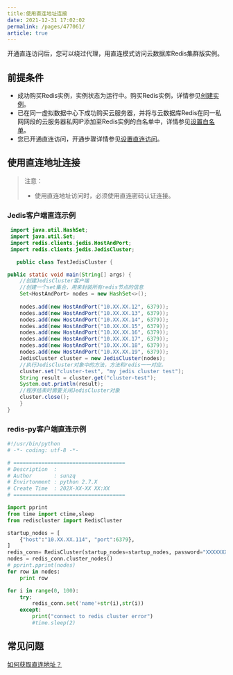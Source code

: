 ```yaml
---
title:使用直连地址连接
date: 2021-12-31 17:02:02
permalink: /pages/477061/
article: true
---
```


开通直连访问后，您可以绕过代理，用直连模式访问云数据库Redis集群版实例。

## 前提条件

- 成功购买Redis实例，实例状态为运行中。购买Redis实例，详情参见[创建实例](./../../04.快速入门/00.创建Redis实例.md)。
- 已在同一虚拟数据中心下成功购买云服务器，并将与云数据库Redis在同一私网网段的云服务器私网IP添加至Redis实例的白名单中，详情参见[设置白名单](./../../04.快速入门/01.设置白名单.md)。
- 您已开通直连访问，开通步骤详情参见[设置直连访问](./../../05.操作指南/02.管理实例/01.设置直连访问.md)。

## 使用直连地址连接

> 注意：
>
> - 使用直连地址访问时，必须使用直连密码认证连接。

### Jedis客户端直连示例

```java
 import java.util.HashSet;
 import java.util.Set;
 import redis.clients.jedis.HostAndPort;
 import redis.clients.jedis.JedisCluster;

   public class TestJedisCluster {

public static void main(String[] args) {
    //创建JedisCluster客户端
    //创建一个set集合，用来封装所有redis节点的信息
    Set<HostAndPort> nodes = new HashSet<>();
    
    nodes.add(new HostAndPort("10.XX.XX.12", 6379));
    nodes.add(new HostAndPort("10.XX.XX.13", 6379));
    nodes.add(new HostAndPort("10.XX.XX.14", 6379));
    nodes.add(new HostAndPort("10.XX.XX.15", 6379));
    nodes.add(new HostAndPort("10.XX.XX.16", 6379));
    nodes.add(new HostAndPort("10.XX.XX.17", 6379));
    nodes.add(new HostAndPort("10.XX.XX.18", 6379));
    nodes.add(new HostAndPort("10.XX.XX.19", 6379));  
    JedisCluster cluster = new JedisCluster(nodes);
    //执行JedisCluster对象中的方法，方法和redis一一对应。
    cluster.set("cluster-test", "my jedis cluster test");
    String result = cluster.get("cluster-test");
    System.out.println(result);
    //程序结束时需要关闭JedisCluster对象
    cluster.close();
    }
}
```

### redis-py客户端直连示例

```python
#!/usr/bin/python
# -*- coding: utf-8 -*-

# ====================================
# Description  :
# Author       : sunzq
# Envirtonment : python 2.7.X
# Create Time  : 202X-XX-XX XX:XX
# ====================================

import pprint
from time import ctime,sleep
from rediscluster import RedisCluster

startup_nodes = [
    {"host":"10.XX.XX.114", "port":6379},
]
redis_conn= RedisCluster(startup_nodes=startup_nodes, password="XXXXXXXXXXXXXXX",skip_full_coverage_check=True,decode_responses=True)
nodes = redis_conn.cluster_nodes()
# pprint.pprint(nodes)
for row in nodes:
    print row

for i in range(0, 100):
    try:
        redis_conn.set('name'+str(i),str(i))
    except:
        print("connect to redis cluster error")
        #time.sleep(2)
```

## 常见问题

[如何获取直连地址？](./../../05.操作指南/02.管理实例/01.设置直连访问.md)


